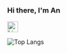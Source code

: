 ### Hi there, I'm An

[<img aligin = "left" alt="LinkedIn" width="25px" src="https://cdn.jsdelivr.net/npm/simple-icons@v3/icons/linkedin.svg" />](https://www.linkedin.com/in/anthng/)

![Top Langs](https://github-readme-stats.vercel.app/api/top-langs/?username=anthng&layout=compact)
<!--
**anthng/anthng** is a ✨ _special_ ✨ repository because its `README.md` (this file) appears on your GitHub profile.

Here are some ideas to get you started:

- 🔭 I’m currently working on ...
- 🌱 I’m currently learning ...
- 👯 I’m looking to collaborate on ...
- 🤔 I’m looking for help with ...
- 💬 Ask me about ...
- 📫 How to reach me: ...
- 😄 Pronouns: ...
- ⚡ Fun fact: ...
-->
